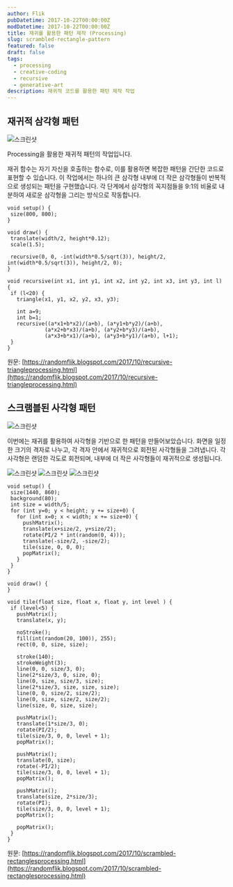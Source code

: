 ```yaml
---
author: Flik
pubDatetime: 2017-10-22T00:00:00Z
modDatetime: 2017-10-22T00:00:00Z
title: 재귀를 활용한 패턴 제작 (Processing)
slug: scrambled-rectangle-pattern
featured: false
draft: false
tags:
  - processing
  - creative-coding
  - recursive
  - generative-art
description: 재귀적 코드를 활용한 패턴 제작 작업
---
```


## 재귀적 삼각형 패턴

![스크린샷](2025-06-05-01-37-20.webp)

Processing을 활용한 재귀적 패턴의 작업입니다.

재귀 함수는 자기 자신을 호출하는 함수로, 이를 활용하면 복잡한 패턴을 간단한 코드로 표현할 수 있습니다. 이 작업에서는 하나의 큰 삼각형 내부에 더 작은 삼각형들이 반복적으로 생성되는 패턴을 구현했습니다. 각 단계에서 삼각형의 꼭지점들을 9:1의 비율로 내분하여 새로운 삼각형을 그리는 방식으로 작동합니다.

```processing
void setup() {
 size(800, 800);
}

void draw() {
 translate(width/2, height*0.12);
 scale(1.5);

 recursive(0, 0, -int(width*0.5/sqrt(3)), height/2, int(width*0.5/sqrt(3)), height/2, 0);
}

void recursive(int x1, int y1, int x2, int y2, int x3, int y3, int l) {
 if (l<20) {
   triangle(x1, y1, x2, y2, x3, y3);

   int a=9;
   int b=1;
   recursive((a*x1+b*x2)/(a+b), (a*y1+b*y2)/(a+b),
            (a*x2+b*x3)/(a+b), (a*y2+b*y3)/(a+b),
            (a*x3+b*x1)/(a+b), (a*y3+b*y1)/(a+b), l+1);
 }
}
```

원문: [https://randomflik.blogspot.com/2017/10/recursive-triangleprocessing.html](https://randomflik.blogspot.com/2017/10/recursive-triangleprocessing.html)

## 스크램블된 사각형 패턴

![스크린샷](2025-06-05-01-40-38.webp)

이번에는 재귀를 활용하여 사각형을 기반으로 한 패턴을 만들어보았습니다. 화면을 일정한 크기의 격자로 나누고, 각 격자 안에서 재귀적으로 회전된 사각형들을 그려냅니다. 각 사각형은 랜덤한 각도로 회전되며, 내부에 더 작은 사각형들이 재귀적으로 생성됩니다.

![스크린샷](2025-06-05-01-40-48.webp)
![스크린샷](2025-06-05-01-40-56.webp)
![스크린샷](2025-06-05-01-41-03.webp)

```processing
void setup() {
 size(1440, 860);
 background(80);
 int size = width/5;
 for (int y=0; y < height; y += size+0) {
   for (int x=0; x < width; x += size+0) {
     pushMatrix();
     translate(x+size/2, y+size/2);
     rotate(PI/2 * int(random(0, 4)));
     translate(-size/2, -size/2);
     tile(size, 0, 0, 0);
     popMatrix();
   }
 }
}

void draw() {
}

void tile(float size, float x, float y, int level ) {
 if (level<5) {
   pushMatrix();
   translate(x, y);

   noStroke();
   fill(int(random(20, 100)), 255);
   rect(0, 0, size, size);

   stroke(140);
   strokeWeight(3);
   line(0, 0, size/3, 0);
   line(2*size/3, 0, size, 0);
   line(0, size, size/3, size);
   line(2*size/3, size, size, size);
   line(0, 0, size/2, size/2);
   line(0, size, size/2, size/2);
   line(size, 0, size, size);

   pushMatrix();
   translate(1*size/3, 0);
   rotate(PI/2);
   tile(size/3, 0, 0, level + 1);
   popMatrix();

   pushMatrix();
   translate(0, size);
   rotate(-PI/2);
   tile(size/3, 0, 0, level + 1);
   popMatrix();

   pushMatrix();
   translate(size, 2*size/3);
   rotate(PI);
   tile(size/3, 0, 0, level + 1);
   popMatrix();

   popMatrix();
 }
}
```

원문: [https://randomflik.blogspot.com/2017/10/scrambled-rectanglesprocessing.html](https://randomflik.blogspot.com/2017/10/scrambled-rectanglesprocessing.html)
